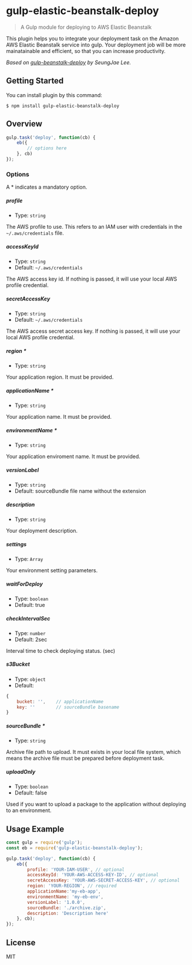 gulp-elastic-beanstalk-deploy
=====

> A Gulp module for deploying to AWS Elastic Beanstalk

This plugin helps you to integrate your deployment task on the Amazon AWS Elastic Beanstalk service into gulp. Your deployment job will be more mainatainable and efficient, so that you can increase productivity.

_Based on [gulp-beanstalk-deploy](https://github.com/a0ly/gulp-beanstalk-deploy) by SeungJae Lee._

## Getting Started

You can install plugin by this command:

```shell
$ npm install gulp-elastic-beanstalk-deploy
```

## Overview

```javascript
gulp.task('deploy', function(cb) {
    eb({
        // options here
    }, cb)
});
```

### Options

A * indicates a mandatory option.

##### profile

* Type: `string`

The AWS profile to use. This refers to an IAM user with credentials in the `~/.aws/credentials` file.

##### accessKeyId

* Type: `string`
* Default: `~/.aws/credentials`

The AWS access key id. If nothing is passed, it will use your local AWS profile credential.

##### secretAccessKey

* Type: `string`
* Default: `~/.aws/credentials`

The AWS access secret access key. If nothing is passed, it will use your local AWS profile credential.

##### region *
* Type: `string`

Your application region. It must be provided.

##### applicationName *
* Type: `string`

Your application name. It must be provided.

##### environmentName *
* Type: `string`

Your application enviroment name. It must be provided.

##### versionLabel
* Type: `string`
* Default: sourceBundle file name without the extension

##### description
* Type: `string`

Your deployment description.

##### settings
* Type: `Array`

Your environment setting parameters.

##### waitForDeploy
* Type: `boolean`
* Default: true

##### checkIntervalSec
* Type: `number`
* Default: 2sec

Interval time to check deploying status. (sec)

##### s3Bucket
* Type: `object`
* Default:
```javascript
{
    bucket: '',    // applicationName
    key: ''        // sourceBundle basename
}
```

##### sourceBundle *
* Type: `string`

Archive file path to upload. It must exists in your local file system, which means the archive file must be prepared before deployment task.

##### uploadOnly
* Type: `boolean`
* Default: false

Used if you want to upload a package to the application without deploying to an environment. 

## Usage Example
``` javascript
const gulp = require('gulp');
const eb = require('gulp-elastic-beanstalk-deploy');

gulp.task('deploy', function(cb) {
    eb({
        profile: 'YOUR-IAM-USER', // optional
        accessKeyId: 'YOUR-AWS-ACCESS-KEY-ID', // optional
        secretAccessKey: 'YOUR-AWS-SECRET-ACCESS-KEY', // optional
        region: 'YOUR-REGION', // required
        applicationName:'my-eb-app',
        environmentName: 'my-eb-env',
        versionLabel: '1.0.0',
        sourceBundle: './archive.zip',
        description: 'Description here'
    }, cb);
});
```

## License
MIT
